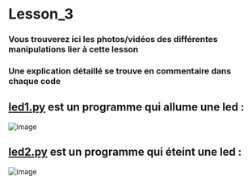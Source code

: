 # Lesson_3

### Vous trouverez ici les photos/vidéos des différentes manipulations lier à cette lesson

### Une explication détaillé se trouve en commentaire dans chaque code

## [led1.py](led1.py) est un programme qui allume une led :

![image](https://user-images.githubusercontent.com/125505805/224539894-72d664a4-6694-4bf2-b23b-22b02ee33566.png)


## [led2.py](Lesson_3/led2.py) est un programme qui éteint une led :

![image](https://user-images.githubusercontent.com/125505805/224539903-a60d272e-da0a-4b6f-8656-956b0a0c49e3.png)

